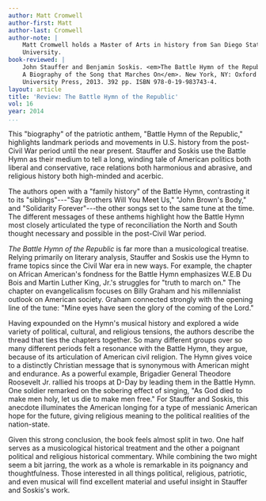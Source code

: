 ```yaml
---
author: Matt Cromwell
author-first: Matt
author-last: Cromwell
author-note: |
    Matt Cromwell holds a Master of Arts in history from San Diego State
    University.
book-reviewed: |
    John Stauffer and Benjamin Soskis. <em>The Battle Hymn of the Republic:
    A Biography of the Song that Marches On</em>. New York, NY: Oxford
    University Press, 2013. 392 pp. ISBN 978-0-19-983743-4.
layout: article
title: 'Review: The Battle Hymn of the Republic'
vol: 16
year: 2014
...
```


This "biography" of the patriotic anthem, "Battle Hymn of the Republic,"
highlights landmark periods and movements in U.S. history from the
post-Civil War period until the near present. Stauffer and Soskis use
the Battle Hymn as their medium to tell a long, winding tale of American
politics both liberal and conservative, race relations both harmonious
and abrasive, and religious history both high-minded and acerbic.

The authors open with a "family history" of the Battle Hymn, contrasting
it to its "siblings"---"Say Brothers Will You Meet Us," "John Brown's
Body," and "Solidarity Forever"---the other songs set to the same tune
at the time. The different messages of these anthems highlight how the
Battle Hymn most closely articulated the type of reconciliation the
North and South thought necessary and possible in the post-Civil War
period.

*The Battle Hymn of the Republic* is far more than a musicological
treatise. Relying primarily on literary analysis, Stauffer and Soskis
use the Hymn to frame topics since the Civil War era in new ways. For
example, the chapter on African American's fondness for the Battle Hymn
emphasizes W.E.B Du Bois and Martin Luther King, Jr.'s struggles for
"truth to march on." The chapter on evangelicalism focuses on Billy
Graham and his millennialist outlook on American society. Graham
connected strongly with the opening line of the tune: "Mine eyes have
seen the glory of the coming of the Lord."

Having expounded on the Hymn's musical history and explored a wide
variety of political, cultural, and religious tensions, the authors
describe the thread that ties the chapters together. So many different
groups over so many different periods felt a resonance with the Battle
Hymn, they argue, because of its articulation of American civil
religion. The Hymn gives voice to a distinctly Christian message that is
synonymous with American might and endurance. As a powerful example,
Brigadier General Theodore Roosevelt Jr. rallied his troops at D-Day by
leading them in the Battle Hymn. One soldier remarked on the sobering
effect of singing, "As God died to make men holy, let us die to make men
free." For Stauffer and Soskis, this anecdote illuminates the American
longing for a type of messianic American hope for the future, giving
religious meaning to the political realities of the nation-state.

Given this strong conclusion, the book feels almost split in two. One
half serves as a musicological historical treatment and the other a
poignant political and religious historical commentary. While combining
the two might seem a bit jarring, the work as a whole is remarkable in
its poignancy and thoughtfulness. Those interested in all things
political, religious, patriotic, and even musical will find excellent
material and useful insight in Stauffer and Soskis's work.
